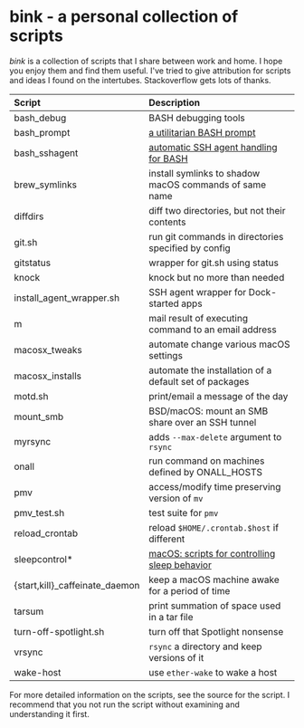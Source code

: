 # bink - a personal collection of scripts

_bink_ is a collection of scripts that I share between work and
home.  I hope you enjoy them and find them useful.  I've tried to give
attribution for scripts and ideas I found on the intertubes.
Stackoverflow gets lots of thanks.

| **Script**      | **Description** |
| :------------   | :-------------- |
| bash_debug      | BASH debugging tools |
| bash_prompt     | [a utilitarian BASH prompt](bash_prompt.md) |
| bash_sshagent   | [automatic SSH agent handling for BASH](bash_sshagent.md) |
| brew_symlinks   | install symlinks to shadow macOS commands of same name |
| diffdirs        | diff two directories, but not their contents |
| git.sh          | run git commands in directories specified by config |
| gitstatus       | wrapper for git.sh using status |
| knock           | knock but no more than needed |
| install_agent_wrapper.sh | SSH agent wrapper for Dock-started apps |
| m               | mail result of executing command to an email address |
| macosx_tweaks   | automate change various macOS settings |
| macosx_installs | automate the installation of a default set of packages |
| motd.sh         | print/email a message of the day |
| mount_smb       | BSD/macOS: mount an SMB share over an SSH tunnel |
| myrsync         | adds `--max-delete` argument to `rsync` |
| onall           | run command on machines defined by ONALL_HOSTS |
| pmv             | access/modify time preserving version of `mv` |
| pmv_test.sh     | test suite for `pmv` |
| reload_crontab  | reload `$HOME/.crontab.$host` if different |
| sleepcontrol*   | [macOS: scripts for controlling sleep behavior](sleepcontrol.md) |
| {start,kill}_caffeinate_daemon | keep a macOS machine awake for a period of time |
| tarsum          | print summation of space used in a tar file |
| turn-off-spotlight.sh | turn off that Spotlight nonsense |
| vrsync          | `rsync` a directory and keep versions of it |
| wake-host       | use `ether-wake` to wake a host |

For more detailed information on the scripts, see the source for the
script.  I recommend that you not run the script without examining and
understanding it first.
